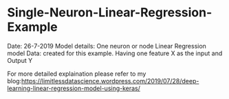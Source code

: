 # Single-Neuron-Linear-Regression-Example
Date: 26-7-2019
Model details:  One neuron or node Linear Regression model
Data: created for this example. Having one feature X as the input and Output Y

For more detailed explaination please refer to my blog:https://limitlessdatascience.wordpress.com/2019/07/28/deep-learning-linear-regression-model-using-keras/

